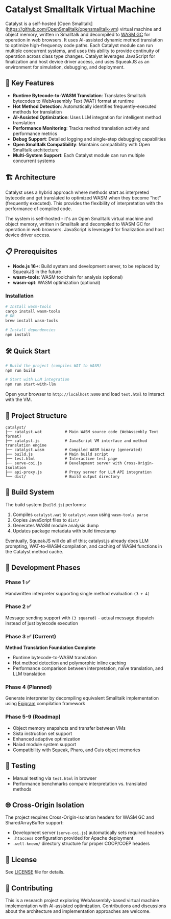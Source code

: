 # Catalyst Smalltalk Virtual Machine

Catalyst is a self-hosted [Open Smalltalk]
(https://github.com/OpenSmalltalk/opensmalltalk-vm) virtual machine
and object memory, written in Smalltalk and decompiled to [WASM
GC](https://github.com/WebAssembly) for operation in web browsers. It
uses AI-assisted dynamic method translation to optimize high-frequency
code paths. Each Catalyst module can run multiple concurrent systems,
and uses this ability to provide continuity of operation across class
type changes. Catalyst leverages JavaScript for finalization and host
device driver access, and uses SqueakJS as an environment for
simulation, debugging, and deployment.

## 🚀 Key Features

- **Runtime Bytecode-to-WASM Translation**: Translates Smalltalk bytecodes to WebAssembly Text (WAT) format at runtime
- **Hot Method Detection**: Automatically identifies frequently-executed methods for translation
- **AI-Assisted Optimization**: Uses LLM integration for intelligent method translation
- **Performance Monitoring**: Tracks method translation activity and performance metrics
- **Debug Support**: Detailed logging and single-step debugging capabilities
- **Open Smalltalk Compatibility**: Maintains compatibility with Open Smalltalk architecture
- **Multi-System Support**: Each Catalyst module can run multiple concurrent systems

## 🏗️ Architecture

Catalyst uses a hybrid approach where methods start as interpreted
bytecode and get translated to optimized WASM when they become "hot"
(frequently executed). This provides the flexibility of interpretation
with the performance of compiled code.

The system is self-hosted - it's an Open Smalltalk virtual machine and
object memory, written in Smalltalk and decompiled to WASM GC for
operation in web browsers. JavaScript is leveraged for finalization
and host device driver access.

## 📋 Prerequisites

- **Node.js 16+**: Build system and development server, to be replaced
  by SqueakJS in the future
- **wasm-tools**: WASM toolchain for analysis (optional)
- **wasm-opt**: WASM optimization (optional)

### Installation

```bash
# Install wasm-tools
cargo install wasm-tools
# OR
brew install wasm-tools

# Install dependencies
npm install
```

## 🛠️ Quick Start

```bash
# Build the project (compiles WAT to WASM)
npm run build

# Start with LLM integration
npm run start-with-llm
```

Open your browser to `http://localhost:8000` and load `test.html` to interact with the VM.

## 📁 Project Structure

```
catalyst/
├── catalyst.wat          # Main WASM source code (WebAssembly Text format)
├── catalyst.js           # JavaScript VM interface and method translation engine
├── catalyst.wasm         # Compiled WASM binary (generated)
├── build.js              # Main build script
├── test.html             # Interactive test page
├── serve-coi.js          # Development server with Cross-Origin-Isolation
├── api-proxy.js          # Proxy server for LLM API integration
└── dist/                 # Build output directory
```

## 🔧 Build System

The build system (`build.js`) performs:

1. Compiles `catalyst.wat` to `catalyst.wasm` using `wasm-tools parse`
2. Copies JavaScript files to `dist/`
3. Generates WASM module analysis dump
4. Updates package metadata with build timestamp

Eventually, SqueakJS will do all of this; catalyst.js already does LLM
prompting, WAT-to-WASM compilation, and caching of WASM functions in
the Catalyst method cache.

## 🎯 Development Phases

### Phase 1 ✅
Handwritten interpreter supporting single method evaluation `(3 + 4)`

### Phase 2 ✅
Message sending support with `(3 squared)` - actual message dispatch instead of just bytecode execution

### Phase 3 ✅ (Current)
**Method Translation Foundation Complete**
- Runtime bytecode-to-WASM translation
- Hot method detection and polymorphic inline caching
- Performance comparison between interpretation, naïve translation, and LLM translation

### Phase 4 (Planned)
Generate interpreter by decompiling equivalent Smalltalk
implementation using
[Epigram](https://thiscontext.com/2022/06/28/epigram-reifying-grammar-production-rules-for-clearer-parsing-compiling-and-searching/)
compilation framework

### Phase 5-9 (Roadmap)
- Object memory snapshots and transfer between VMs
- Sista instruction set support
- Enhanced adaptive optimization
- Naiad module system support
- Compatibility with Squeak, Pharo, and Cuis object memories

## 🧪 Testing

- Manual testing via `test.html` in browser
- Performance benchmarks compare interpretation vs. translated methods

## 🌐 Cross-Origin Isolation

The project requires Cross-Origin-Isolation headers for WASM GC and SharedArrayBuffer support:

- Development server (`serve-coi.js`) automatically sets required headers
- `.htaccess` configuration provided for Apache deployment
- `.well-known/` directory structure for proper COOP/COEP headers

## 📄 License

See [LICENSE](LICENSE) file for details.

## 🤝 Contributing

This is a research project exploring WebAssembly-based virtual machine implementation with AI-assisted optimization. Contributions and discussions about the architecture and implementation approaches are welcome.

